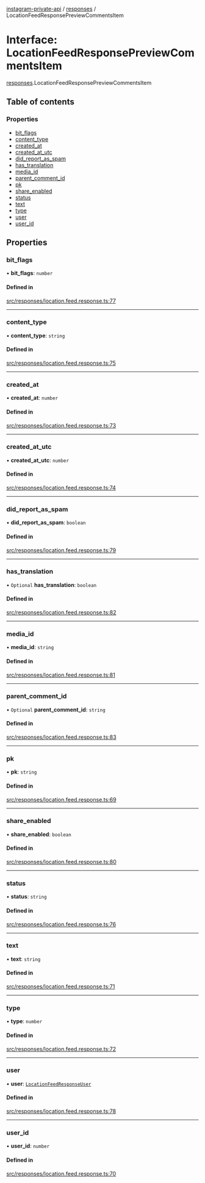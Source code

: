 [instagram-private-api](../../README.md) / [responses](../../modules/responses.md) / LocationFeedResponsePreviewCommentsItem

# Interface: LocationFeedResponsePreviewCommentsItem

[responses](../../modules/responses.md).LocationFeedResponsePreviewCommentsItem

## Table of contents

### Properties

- [bit\_flags](LocationFeedResponsePreviewCommentsItem.md#bit_flags)
- [content\_type](LocationFeedResponsePreviewCommentsItem.md#content_type)
- [created\_at](LocationFeedResponsePreviewCommentsItem.md#created_at)
- [created\_at\_utc](LocationFeedResponsePreviewCommentsItem.md#created_at_utc)
- [did\_report\_as\_spam](LocationFeedResponsePreviewCommentsItem.md#did_report_as_spam)
- [has\_translation](LocationFeedResponsePreviewCommentsItem.md#has_translation)
- [media\_id](LocationFeedResponsePreviewCommentsItem.md#media_id)
- [parent\_comment\_id](LocationFeedResponsePreviewCommentsItem.md#parent_comment_id)
- [pk](LocationFeedResponsePreviewCommentsItem.md#pk)
- [share\_enabled](LocationFeedResponsePreviewCommentsItem.md#share_enabled)
- [status](LocationFeedResponsePreviewCommentsItem.md#status)
- [text](LocationFeedResponsePreviewCommentsItem.md#text)
- [type](LocationFeedResponsePreviewCommentsItem.md#type)
- [user](LocationFeedResponsePreviewCommentsItem.md#user)
- [user\_id](LocationFeedResponsePreviewCommentsItem.md#user_id)

## Properties

### bit\_flags

• **bit\_flags**: `number`

#### Defined in

[src/responses/location.feed.response.ts:77](https://github.com/Nerixyz/instagram-private-api/blob/b3351b9/src/responses/location.feed.response.ts#L77)

___

### content\_type

• **content\_type**: `string`

#### Defined in

[src/responses/location.feed.response.ts:75](https://github.com/Nerixyz/instagram-private-api/blob/b3351b9/src/responses/location.feed.response.ts#L75)

___

### created\_at

• **created\_at**: `number`

#### Defined in

[src/responses/location.feed.response.ts:73](https://github.com/Nerixyz/instagram-private-api/blob/b3351b9/src/responses/location.feed.response.ts#L73)

___

### created\_at\_utc

• **created\_at\_utc**: `number`

#### Defined in

[src/responses/location.feed.response.ts:74](https://github.com/Nerixyz/instagram-private-api/blob/b3351b9/src/responses/location.feed.response.ts#L74)

___

### did\_report\_as\_spam

• **did\_report\_as\_spam**: `boolean`

#### Defined in

[src/responses/location.feed.response.ts:79](https://github.com/Nerixyz/instagram-private-api/blob/b3351b9/src/responses/location.feed.response.ts#L79)

___

### has\_translation

• `Optional` **has\_translation**: `boolean`

#### Defined in

[src/responses/location.feed.response.ts:82](https://github.com/Nerixyz/instagram-private-api/blob/b3351b9/src/responses/location.feed.response.ts#L82)

___

### media\_id

• **media\_id**: `string`

#### Defined in

[src/responses/location.feed.response.ts:81](https://github.com/Nerixyz/instagram-private-api/blob/b3351b9/src/responses/location.feed.response.ts#L81)

___

### parent\_comment\_id

• `Optional` **parent\_comment\_id**: `string`

#### Defined in

[src/responses/location.feed.response.ts:83](https://github.com/Nerixyz/instagram-private-api/blob/b3351b9/src/responses/location.feed.response.ts#L83)

___

### pk

• **pk**: `string`

#### Defined in

[src/responses/location.feed.response.ts:69](https://github.com/Nerixyz/instagram-private-api/blob/b3351b9/src/responses/location.feed.response.ts#L69)

___

### share\_enabled

• **share\_enabled**: `boolean`

#### Defined in

[src/responses/location.feed.response.ts:80](https://github.com/Nerixyz/instagram-private-api/blob/b3351b9/src/responses/location.feed.response.ts#L80)

___

### status

• **status**: `string`

#### Defined in

[src/responses/location.feed.response.ts:76](https://github.com/Nerixyz/instagram-private-api/blob/b3351b9/src/responses/location.feed.response.ts#L76)

___

### text

• **text**: `string`

#### Defined in

[src/responses/location.feed.response.ts:71](https://github.com/Nerixyz/instagram-private-api/blob/b3351b9/src/responses/location.feed.response.ts#L71)

___

### type

• **type**: `number`

#### Defined in

[src/responses/location.feed.response.ts:72](https://github.com/Nerixyz/instagram-private-api/blob/b3351b9/src/responses/location.feed.response.ts#L72)

___

### user

• **user**: [`LocationFeedResponseUser`](LocationFeedResponseUser.md)

#### Defined in

[src/responses/location.feed.response.ts:78](https://github.com/Nerixyz/instagram-private-api/blob/b3351b9/src/responses/location.feed.response.ts#L78)

___

### user\_id

• **user\_id**: `number`

#### Defined in

[src/responses/location.feed.response.ts:70](https://github.com/Nerixyz/instagram-private-api/blob/b3351b9/src/responses/location.feed.response.ts#L70)
